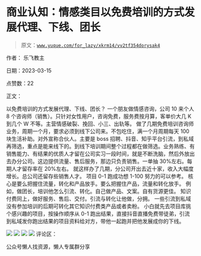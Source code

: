 # 商业认知：情感类目以免费培训的方式发展代理、下线、团长

> 原文：[`www.yuque.com/for_lazy/xkrm14/vv2tf354dorysak4`](https://www.yuque.com/for_lazy/xkrm14/vv2tf354dorysak4)



作者： 乐飞教主



日期：2023-03-15



点赞数：22



正文：



以免费培训的方式发展代理、下线、团长？ 一个朋友做情感咨询，公司 10 来个人 8 个咨询师（销售）。只针对女性用户，咨询免费，服务费按月算，客单价大几 K 到几个 W 不等。主营情感破裂、挽回、小三、出轨等。 做了几期免费培训咨询师业务，周期一个月，要求必须到线下公司来。不包吃住，满一个月周期每天 100 块生活补助。对外宣称合伙人。主要是 boss 招聘、抖音、知乎平台引流，到私域再筛选，重点是能来线下的。到线下培训期间整个过程都在做筛选。业务熟练、有销售能力、有结果的优质人才留在公司实习一段时间，就是不断洗脑，然后外放出去办分公司。这边提供流量、售后服务，那边只负责销售。一单抽 30%左右。每期人才留存率在 20%左右。 就这样办了几期，分公司开出去近十家，收入大幅度增长。总公司还留存些销售人才。 项目 0-1 跑成功想 1-100 努力的可以参考。 核心是要么把握住流量，转化和产品放手。要么把握住产品，流量和转化放手。 例如，做团长，培训他怎么引流、转化。自己做产品、文案。自有货源更佳。 知识付费同上，做好服务、售后、交付。引流与转化让他做，分拥。 一些引流到私域没有参加培训的后期可转化其它知识付费类产品或者卖粉。 小白就先去项目库挑个感兴趣的项目，按操作顺序从 0-1 跑出结果，直接抖音直播免费带徒弟，引流到私域发你跑出结果的项目资料给对方，带他一起跑并把他发展成你的下线。



![](img/220642328e1a0f0b77708b371b49b8e0.png)  <ne-p id="u67966606" data-lake-id="u67966606">![](img/50b70059d5ea56ae4ffedce9257e2bfe.png)  <ne-p id="ub5abfd81" data-lake-id="ub5abfd81">![](img/e47412f98170084862e268843b6e10fc.png)  <ne-p id="ufd9824fa" data-lake-id="ufd9824fa">![](img/bbf2fb3df4832cdaa518bba77ee7a295.png)  <ne-p id="u445c699e" data-lake-id="u445c699e">评论区：



公众号懒人找资源，懒人专属群分享

</ne-p></ne-p></ne-p></ne-p>